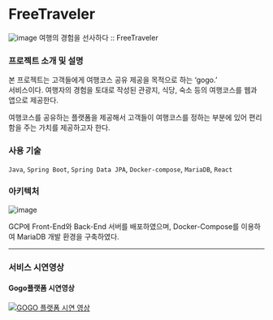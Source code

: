 # FreeTraveler
![image](https://user-images.githubusercontent.com/56144682/173309846-45503513-4340-403c-adfe-d790ab0510df.png)
여행의 경험을 선사하다 :: FreeTraveler  

### 프로젝트 소개 및 설명
 본 프로젝트는 고객들에게 여행코스 공유 제공을 목적으로 하는 ‘gogo.’  
서비스이다. 여행자의 경험을 토대로 작성된 관광지, 식당, 숙소 등의 여행코스를 웹과 앱으로 제공한다.  

여행코스를 공유하는 플랫폼을 제공해서 고객들이 여행코스를 정하는 부분에 있어 편리함을 주는 가치를 제공하고자 한다.

### 사용 기술
`Java`, `Spring Boot`, `Spring Data JPA`, `Docker-compose`, `MariaDB`, `React`

### 아키텍처
![image](https://user-images.githubusercontent.com/56144682/173308300-5b12f573-b3b2-4793-aa88-044e2ef50b29.png)

GCP에 Front-End와 Back-End 서버를 배포하였으며,
Docker-Compose를 이용하여 MariaDB 개발 환경을 구축하였다.  

---

### 서비스 시연영상  
#### Gogo플랫폼 시연영상

[![GOGO 플랫폼 시연 영상](https://user-images.githubusercontent.com/56144682/173309846-45503513-4340-403c-adfe-d790ab0510df.png)](https://youtu.be/Pyjd2qTV-BY)
